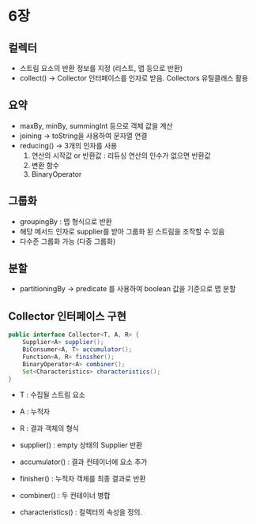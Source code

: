# 6장

## 컬렉터

- 스트림 요소의 반환 정보를 지정 (리스트, 맵 등으로 반환)
- collect() → Collector 인터페이스를 인자로 받음. Collectors 유틸클래스 활용

## 요약

- maxBy, minBy, summingInt 등으로 객체 값을 계산
- joining → toString을 사용하여 문자열 연결
- reducing() → 3개의 인자를 사용
    1. 연산의 시작값 or 반환값 : 리듀싱 연산의 인수가 없으면 반환값
    2. 변환 함수
    3. BinaryOperator 

## 그룹화

- groupingBy : 맵 형식으로 반환
- 해당 메서드 인자로 supplier를 받아 그룹화 된 스트림을 조작할 수 있음
- 다수준 그룹화 가능 (다중 그룹화)

## 분할

- partitioningBy → predicate 를 사용하여 boolean 값을 기준으로 맵 분할

## Collector 인터페이스 구현

```java
public interface Collector<T, A, R> {
	Supplier<A> supplier();
	BiConsumer<A, T> accumulator();
	Function<A, R> finisher();
	BinaryOperator<A> combiner();
	Set<Characteristics> characteristics();
}
```

- T : 수집될 스트림 요소
- A : 누적자
- R : 결과 객체의 형식

- supplier() : empty 상태의 Supplier 반환
- accumulator() : 결과 컨테이너에 요소 추가
- finisher() : 누적자 객체를 최종 결과로 반환
- combiner() : 두 컨테이너 병합
- characteristics() : 컬렉터의 속성을 정의.
